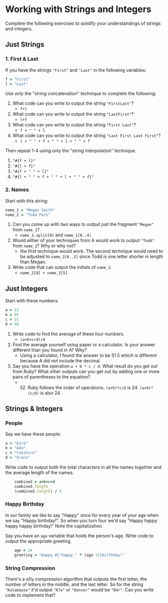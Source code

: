 # Working with Strings and Integers

Complete the following exercises to solidify your understandings of strings and integers.

## Just Strings

### 1. First & Last

If you have the strings `"First"` and `"Last"` in the following variables:

```ruby
f = "First"
l = "Last"
```

Use *only* the "string concatenation" technique to complete the following:

1. What code can you write to output the string `"FirstLast"`?
    - ```f+l```
2. What code can you write to output the string `"LastFirst"`?
    - ```l+f```
3. What code can you write to output the string `"First Last"`?
    - ```f + " " + l```
4. What code can you write to output the string `"Last First Last First"`?
    - ```l + " " + f + " " + l + " " + f```

Then repeat 1-4 using only the "string interpolation" technique.
 1. ```"#{f + l}"```
 2. ```"#{l + f}"```
 3. ```"#{f + " " + l}"```
 4. ```"#{l + " " + f + " " + l + " " + f}"```

### 2. Names

Start with this string:

```ruby
name_1 = "Megan Smith"
name_2 = "Todd Park"
```

1. Can you come up with *two* ways to output just the fragment `"Megan"` from `name_1`?
    - ```name_1.split[0]``` and ```name_1[0..4]```
2. Would either of your techniques from A would work to output `"Todd"` from `name_2`? Why or why not?
    - the first technique would work.  The second technique would need to be adjusted to ```name_2[0..3]``` since Todd is one letter shorter in length than Megan.
3. Write code that can output the initials of `name_2`.
    - ```name_2[0] + name_2[5]```

## Just Integers

Start with these numbers:

```ruby
a = 12
b = 65
c = 31
d = 98
```

1. Write code to find the average of these four numbers.
    - ```(a+b+c+d)/4```
2. Find the average yourself using paper or a calculator. Is your answer different than you found in A? Why?
    - Using a calculator, I found the answer to  be 51.5 which is different because A did not include the decimal.
3. Say you have the operation `a + b * c / d`. What result do you get out from Ruby? What other outputs can you
get out by adding one or more pairs of parentheses to the equation?
    - 32.  Ruby follows the order of operations.  ```(a+b)*c/d``` is 24.  ```(a+b)*(c/d)``` is also 24.

## Strings & Integers

### People

Say we have these people:

```ruby
a = "Ezra"
b = "Ada"
c = "Yukihiro"
d = "Grace"
```

Write code to output both the total characters in all the names together and the average length of the names.

```ruby    
    combined = a+b+c+d
    combined.length
    (combined.length) / 4
```    

### Happy Birthday

In our family we like to say "Happy" once for every year of your age when we say "Happy birthday!". So when you turn
four we'd say "Happy happy happy happy birthday!" Note the capitalization.

Say you have an `age` variable that holds the person's age. Write code to output the appropriate greeting.

```ruby
    age = 24
    greeting = "Happy #{"happy " * (age-1)}birthday!"
```

### String Compression

There's a silly compression algorithm that outputs the first letter, the number of letters in the middle,
and the last letter. So for the string `"Kalamazoo"` it'd output `"K7o"` or `"Denver"` would be `"D4r"`.
Can you write code to implement that?
